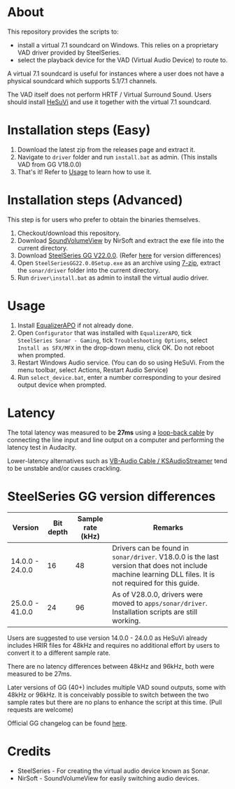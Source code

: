 # About

This repository provides the scripts to:
- install a virtual 7.1 soundcard on Windows. This relies on a proprietary VAD driver provided by SteelSeries.
- select the playback device for the VAD (Virtual Audio Device) to route to.

A virtual 7.1 soundcard is useful for instances where a user does not have a physical soundcard which supports 5.1/7.1 channels.

The VAD itself does not perform HRTF / Virtual Surround Sound. Users should install [HeSuVi](https://sourceforge.net/p/hesuvi/) and use it together with the virtual 7.1 soundcard.

# Installation steps (Easy)

1. Download the latest zip from the releases page and extract it.
2. Navigate to `driver` folder and run `install.bat` as admin. (This installs VAD from GG V18.0.0)
3. That's it! Refer to [Usage](#usage) to learn how to use it.

# Installation steps (Advanced)

This step is for users who prefer to obtain the binaries themselves.

1. Checkout/download this repository.
2. Download [SoundVolumeView](https://www.nirsoft.net/utils/soundvolumeview-x64.zip) by NirSoft and extract the exe file into the current directory.
3. Download [SteelSeries GG V22.0.0](https://drivers.softpedia.com/get/KEYBOARD-and-MOUSE/Steelseries/SteelSeries-GG-Utility-22-0-0-64-bit.shtml). (Refer [here](#steelseries-gg-version-differences) for version differences)
4. Open `SteelSeriesGG22.0.0Setup.exe` as an archive using [7-zip](https://www.7-zip.org/download.html), extract the `sonar/driver` folder into the current directory.
5. Run `driver\install.bat` as admin to install the virtual audio driver.

# Usage

1. Install [EqualizerAPO](https://sourceforge.net/projects/equalizerapo/) if not already done.
2. Open `Configurator` that was installed with `EqualizerAPO`, tick `SteelSeries Sonar - Gaming`, tick `Troubleshooting Options`, select `Install as SFX/MFX` in the drop-down menu, click OK. Do not reboot when prompted.
3. Restart Windows Audio service. (You can do so using HeSuVi. From the menu toolbar, select Actions, Restart Audio Service)
4. Run `select_device.bat`, enter a number corresponding to your desired output device when prompted.

# Latency

The total latency was measured to be **27ms** using a [loop-back cable](https://manual.audacityteam.org/man/latency_test.html) by connecting the line input and line output on a computer and performing the latency test in Audacity.

Lower-latency alternatives such as [VB-Audio Cable / KSAudioStreamer](https://sourceforge.net/p/hesuvi/wiki/Help/#71-virtualization) tend to be unstable and/or causes crackling.

# SteelSeries GG version differences

| Version         | Bit depth | Sample rate (kHz) | Remarks                                                                                                    |
| --------------- | --------- | ----------------- | ---------------------------------------------------------------------------------------------------------- |
| 14.0.0 - 24.0.0 | 16        | 48                | Drivers can be found in `sonar/driver`. V18.0.0 is the last version that does not include machine learning DLL files. It is not required for this guide. |
| 25.0.0 - 41.0.0 | 24        | 96                | As of V28.0.0, drivers were moved to `apps/sonar/driver`. Installation scripts are still working.                                                    |

Users are suggested to use version 14.0.0 - 24.0.0 as HeSuVi already includes HRIR files for 48kHz and requires no additional effort by users to convert it to a different sample rate.

There are no latency differences between 48kHz and 96kHz, both were measured to be 27ms.

Later versions of GG (40+) includes multiple VAD sound outputs, some with 48kHz or 96kHz. It is conceivably possible to switch between the two sample rates but there are no plans to enhance the script at this time. (Pull requests are welcome)

Official GG changelog can be found [here](https://techblog.steelseries.com/).

# Credits

- SteelSeries - For creating the virtual audio device known as Sonar.
- NirSoft - SoundVolumeView for easily switching audio devices.
